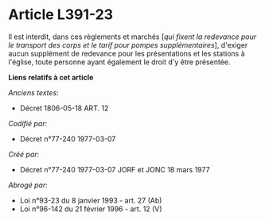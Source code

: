 # Article L391-23

Il est interdit, dans ces règlements et marchés [*qui fixent la redevance pour le transport des corps et le tarif pour pompes
supplémentaires*], d'exiger aucun supplément de redevance pour les présentations et les stations à l'église, toute personne
ayant également le droit d'y être présentée.

**Liens relatifs à cet article**

_Anciens textes_:

  - Décret  1806-05-18 ART. 12

_Codifié par_:

  - Décret n°77-240 1977-03-07

_Créé par_:

  - Décret n°77-240 1977-03-07 JORF et JONC 18 mars 1977

_Abrogé par_:

  - Loi n°93-23 du 8 janvier 1993 - art. 27 (Ab)
  - Loi n°96-142 du 21 février 1996 - art. 12 (V)
